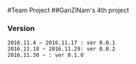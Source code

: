 #Team Project
##GanZiNam's 4th project

### Version
```
2016.11.4 ~ 2016.11.17 : ver 0.0.1
2016.11.18 ~ 2016.11.29: ver 0.0.2
2016.11.30 ~ : ver 0.1.0
```
